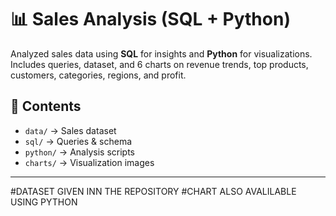 # 📊 Sales Analysis (SQL + Python)

Analyzed sales data using **SQL** for insights and **Python** for visualizations.  
Includes queries, dataset, and 6 charts on revenue trends, top products, customers, categories, regions, and profit.  

## 🔹 Contents
- `data/` → Sales dataset  
- `sql/` → Queries & schema  
- `python/` → Analysis scripts  
- `charts/` → Visualization images  

---

#DATASET GIVEN INN THE REPOSITORY
#CHART ALSO AVALILABLE USING PYTHON
